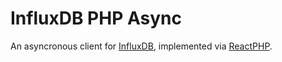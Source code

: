 # InfluxDB PHP Async
 
 An asyncronous client for [InfluxDB][InfluxDB], implemented via [ReactPHP][ReactPHP].
 
[InfluxDB]: https://github.com/influxdata/influxdb
[ReactPHP]: http://reactphp.org 
